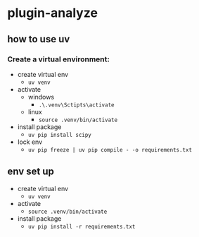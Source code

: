 # plugin-analyze

## how to use uv
### Create a virtual environment:
- create virtual env
  - `uv venv`
- activate
  - windows
    - `.\.venv\Sctipts\activate`
  - linux
    - `source .venv/bin/activate`
- install package
  - `uv pip install scipy` 
- lock env
  - `uv pip freeze | uv pip compile - -o requirements.txt`

## env set up
- create virtual env
  - `uv venv`
- activate
  - `source .venv/bin/activate`
- install package
  - `uv pip install -r requirements.txt`